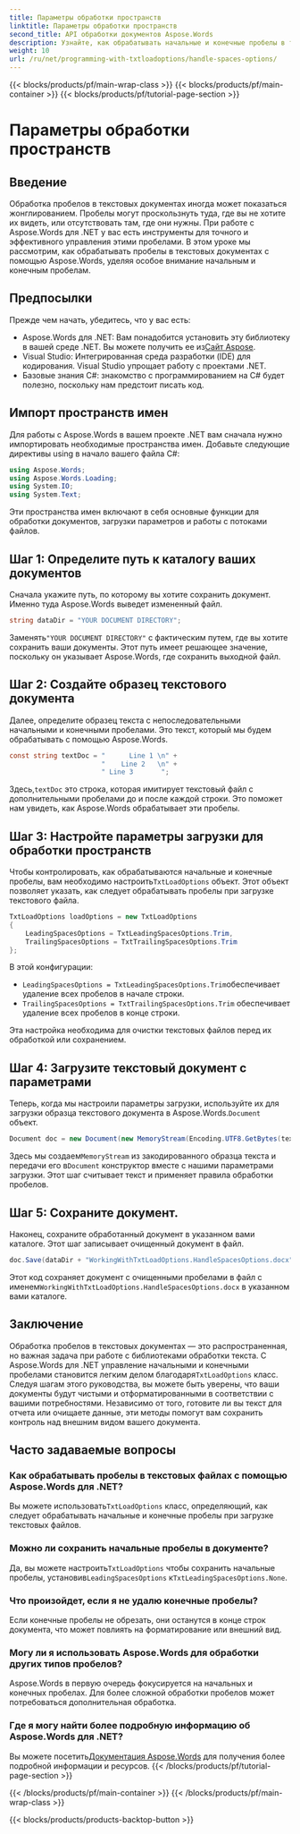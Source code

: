 ```yaml
---
title: Параметры обработки пространств
linktitle: Параметры обработки пространств
second_title: API обработки документов Aspose.Words
description: Узнайте, как обрабатывать начальные и конечные пробелы в текстовых документах с помощью Aspose.Words для .NET. В этом руководстве представлено руководство по очистке форматирования текста.
weight: 10
url: /ru/net/programming-with-txtloadoptions/handle-spaces-options/
---
```


{{< blocks/products/pf/main-wrap-class >}}
{{< blocks/products/pf/main-container >}}
{{< blocks/products/pf/tutorial-page-section >}}

# Параметры обработки пространств

## Введение

Обработка пробелов в текстовых документах иногда может показаться жонглированием. Пробелы могут проскользнуть туда, где вы не хотите их видеть, или отсутствовать там, где они нужны. При работе с Aspose.Words для .NET у вас есть инструменты для точного и эффективного управления этими пробелами. В этом уроке мы рассмотрим, как обрабатывать пробелы в текстовых документах с помощью Aspose.Words, уделяя особое внимание начальным и конечным пробелам.

## Предпосылки

Прежде чем начать, убедитесь, что у вас есть:

-  Aspose.Words для .NET: Вам понадобится установить эту библиотеку в вашей среде .NET. Вы можете получить ее из[Сайт Aspose](https://releases.aspose.com/words/net/).
- Visual Studio: Интегрированная среда разработки (IDE) для кодирования. Visual Studio упрощает работу с проектами .NET.
- Базовые знания C#: знакомство с программированием на C# будет полезно, поскольку нам предстоит писать код.

## Импорт пространств имен

Для работы с Aspose.Words в вашем проекте .NET вам сначала нужно импортировать необходимые пространства имен. Добавьте следующие директивы using в начало вашего файла C#:

```csharp
using Aspose.Words;
using Aspose.Words.Loading;
using System.IO;
using System.Text;
```

Эти пространства имен включают в себя основные функции для обработки документов, загрузки параметров и работы с потоками файлов.

## Шаг 1: Определите путь к каталогу ваших документов

Сначала укажите путь, по которому вы хотите сохранить документ. Именно туда Aspose.Words выведет измененный файл.

```csharp
string dataDir = "YOUR DOCUMENT DIRECTORY";
```

 Заменять`"YOUR DOCUMENT DIRECTORY"` с фактическим путем, где вы хотите сохранить ваши документы. Этот путь имеет решающее значение, поскольку он указывает Aspose.Words, где сохранить выходной файл.

## Шаг 2: Создайте образец текстового документа

Далее, определите образец текста с непоследовательными начальными и конечными пробелами. Это текст, который мы будем обрабатывать с помощью Aspose.Words.

```csharp
const string textDoc = "      Line 1 \n" +
                       "    Line 2   \n" +
                       " Line 3       ";
```

 Здесь,`textDoc` это строка, которая имитирует текстовый файл с дополнительными пробелами до и после каждой строки. Это поможет нам увидеть, как Aspose.Words обрабатывает эти пробелы.

## Шаг 3: Настройте параметры загрузки для обработки пространств

 Чтобы контролировать, как обрабатываются начальные и конечные пробелы, вам необходимо настроить`TxtLoadOptions` объект. Этот объект позволяет указать, как следует обрабатывать пробелы при загрузке текстового файла.

```csharp
TxtLoadOptions loadOptions = new TxtLoadOptions
{
    LeadingSpacesOptions = TxtLeadingSpacesOptions.Trim,
    TrailingSpacesOptions = TxtTrailingSpacesOptions.Trim
};
```

В этой конфигурации:
- `LeadingSpacesOptions = TxtLeadingSpacesOptions.Trim`обеспечивает удаление всех пробелов в начале строки.
- `TrailingSpacesOptions = TxtTrailingSpacesOptions.Trim` обеспечивает удаление всех пробелов в конце строки.

Эта настройка необходима для очистки текстовых файлов перед их обработкой или сохранением.

## Шаг 4: Загрузите текстовый документ с параметрами

 Теперь, когда мы настроили параметры загрузки, используйте их для загрузки образца текстового документа в Aspose.Words.`Document` объект.

```csharp
Document doc = new Document(new MemoryStream(Encoding.UTF8.GetBytes(textDoc)), loadOptions);
```

 Здесь мы создаем`MemoryStream` из закодированного образца текста и передачи его в`Document` конструктор вместе с нашими параметрами загрузки. Этот шаг считывает текст и применяет правила обработки пробелов.

## Шаг 5: Сохраните документ.

Наконец, сохраните обработанный документ в указанном вами каталоге. Этот шаг записывает очищенный документ в файл.

```csharp
doc.Save(dataDir + "WorkingWithTxtLoadOptions.HandleSpacesOptions.docx");
```

 Этот код сохраняет документ с очищенными пробелами в файл с именем`WorkingWithTxtLoadOptions.HandleSpacesOptions.docx` в указанном вами каталоге.

## Заключение

Обработка пробелов в текстовых документах — это распространенная, но важная задача при работе с библиотеками обработки текста. С Aspose.Words для .NET управление начальными и конечными пробелами становится легким делом благодаря`TxtLoadOptions` класс. Следуя шагам этого руководства, вы можете быть уверены, что ваши документы будут чистыми и отформатированными в соответствии с вашими потребностями. Независимо от того, готовите ли вы текст для отчета или очищаете данные, эти методы помогут вам сохранить контроль над внешним видом вашего документа.

## Часто задаваемые вопросы

### Как обрабатывать пробелы в текстовых файлах с помощью Aspose.Words для .NET?  
 Вы можете использовать`TxtLoadOptions` класс, определяющий, как следует обрабатывать начальные и конечные пробелы при загрузке текстовых файлов.

### Можно ли сохранить начальные пробелы в документе?  
 Да, вы можете настроить`TxtLoadOptions` чтобы сохранить начальные пробелы, установив`LeadingSpacesOptions` к`TxtLeadingSpacesOptions.None`.

### Что произойдет, если я не удалю конечные пробелы?  
Если конечные пробелы не обрезать, они останутся в конце строк документа, что может повлиять на форматирование или внешний вид.

### Могу ли я использовать Aspose.Words для обработки других типов пробелов?  
Aspose.Words в первую очередь фокусируется на начальных и конечных пробелах. Для более сложной обработки пробелов может потребоваться дополнительная обработка.

### Где я могу найти более подробную информацию об Aspose.Words для .NET?  
 Вы можете посетить[Документация Aspose.Words](https://reference.aspose.com/words/net/) для получения более подробной информации и ресурсов.
{{< /blocks/products/pf/tutorial-page-section >}}

{{< /blocks/products/pf/main-container >}}
{{< /blocks/products/pf/main-wrap-class >}}

{{< blocks/products/products-backtop-button >}}
